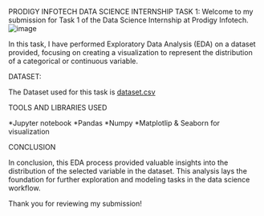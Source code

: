 PRODIGY INFOTECH DATA SCIENCE INTERNSHIP TASK 1:
Welcome to my submission for Task 1 of the Data Science Internship at Prodigy Infotech.
![image](https://github.com/user-attachments/assets/8992fcb9-d1b4-4ab6-b438-3035f220a73c)

In this task, I have performed Exploratory Data Analysis (EDA) on a dataset provided, focusing on creating a visualization to represent the distribution of a categorical or continuous variable.

DATASET:

The Dataset used for this task is [dataset.csv](https://github.com/user-attachments/files/17508663/dataset.csv)


TOOLS AND LIBRARIES USED

*Jupyter notebook *Pandas *Numpy *Matplotlip & Seaborn for visualization

CONCLUSION

In conclusion, this EDA process provided valuable insights into the distribution of the selected variable in the dataset. This analysis lays the foundation for further exploration and modeling tasks in the data science workflow.

Thank you for reviewing my submission!
